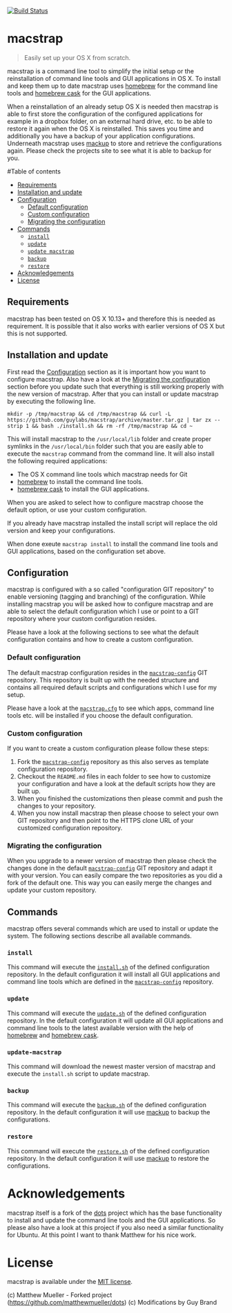 [![Build Status](https://travis-ci.org/guylabs/macstrap.svg?branch=master)](https://travis-ci.org/guylabs/macstrap)

# macstrap

> Easily set up your OS X from scratch.

macstrap is a command line tool to simplify the initial setup or the reinstallation of command line tools and GUI
applications in OS X. To install and keep them up to date macstrap uses [homebrew](http://brew.sh) for the command
line tools and [homebrew cask](http://caskroom.io) for the GUI applications.

When a reinstallation of an already setup OS X is needed then macstrap is able to first store the configuration of the
configured applications for example in a dropbox folder, on an external hard drive, etc. to be able to restore it
again when the OS X is reinstalled. This saves you time and additionally you have a backup of your application configurations.
Underneath macstrap uses [mackup](https://github.com/lra/mackup) to store and retrieve the configurations again. Please check the projects site to see what it is able to backup for you.

#Table of contents

- [Requirements](#requirements)
- [Installation and update](#installation-and-update)
- [Configuration](#configuration)
    - [Default configuration](#default-configuration)
    - [Custom configuration](#custom-configuration)
    - [Migrating the configuration](#migrating-the-configuration)
- [Commands](#commands)
    - [`install`](#install)
    - [`update`](#update)
    - [`update macstrap`](#update-macstrap)
    - [`backup`](#backup)
    - [`restore`](#restore)
- [Acknowledgements](#acknowledgements)
- [License](#license)

## Requirements

macstrap has been tested on OS X 10.13+ and therefore this is needed as requirement. It is possible that it
also works with earlier versions of OS X but this is not supported.

## Installation and update

First read the [Configuration](#configuration) section as it is important how you want to configure macstrap. Also have
a look at the [Migrating the configuration](#migrating-the-configuration) section before you update such that everything
is still working properly with the new version of macstrap. After that you can install or update macstrap by executing the following line.

```shell
mkdir -p /tmp/macstrap && cd /tmp/macstrap && curl -L https://github.com/guylabs/macstrap/archive/master.tar.gz | tar zx --strip 1 && bash ./install.sh && rm -rf /tmp/macstrap && cd ~
```

This will install macstrap to the `/usr/local/lib` folder and create proper symlinks in the `/usr/local/bin` folder such
that you are easily able to execute the `macstrap` command from the command line. It will also install the following required
applications:

* The OS X command line tools which macstrap needs for Git
* [homebrew](http://brew.sh) to install the command line tools.
* [homebrew cask](http://caskroom.io) to install the GUI applications.

When you are asked to select how to configure macstrap choose the default option, or use your custom configuration.

If you already have macstrap installed the install script will replace the old version and keep your configurations.

When done exeute `macstrap install` to install the command line tools and GUI applications, based on the configuration set above.

## Configuration

macstrap is configured with a so called "configuration GIT repository" to enable versioning (tagging and branching) of the configuration.
While installing macstrap you will be asked how to configure macstrap and are able to select the default configuration which I use or
point to a GIT repository where your custom configuration resides.

Please have a look at the following sections to see what the default configuration contains and how to create a custom configuration.

### Default configuration

The default macstrap configuration resides in the [`macstrap-config`](https://github.com/guylabs/macstrap-config) GIT repository.
This repository is built up with the needed structure and contains all required default scripts and configurations which I use for my setup.

Please have a look at the [`macstrap.cfg`](https://github.com/guylabs/macstrap-config/blob/master/macstrap.cfg) to see which apps,
command line tools etc. will be installed if you choose the default configuration.

### Custom configuration

If you want to create a custom configuration please follow these steps:

1. Fork the [`macstrap-config`](https://github.com/guylabs/macstrap-config) repository as this also serves as template configuration repository.
2. Checkout the `README.md` files in each folder to see how to customize your configuration and have a look at the default scripts how they are built up.
3. When you finished the customizations then please commit and push the changes to your repository.
4. When you now install macstrap then please choose to select your own GIT repository and then point to the HTTPS clone URL of your customized configuration repository.

### Migrating the configuration

When you upgrade to a newer version of macstrap then please check the changes done in the default [`macstrap-config`](https://github.com/guylabs/macstrap-config) GIT repository
and adapt it with your version. You can easily compare the two repositories as you did a fork of the default one. This way you can easily merge the changes and update
your custom repository.

## Commands

macstrap offers several commands which are used to install or update the system. The following sections describe all available commands.

### `install`

This command will execute the [`install.sh`](https://github.com/guylabs/macstrap-config/blob/master/commands/install.sh) of the defined configuration repository.
In the default configuration it will install all GUI applications and command line tools which are defined in the [`macstrap-config`](https://github.com/guylabs/macstrap-config) repository.

### `update`

This command will execute the [`update.sh`](https://github.com/guylabs/macstrap-config/blob/master/commands/update.sh) of the defined configuration repository.
In the default configuration it will update all GUI applications and command line tools to the latest available version with the help of [homebrew](http://brew.sh) and [homebrew cask](http://caskroom.io).

### `update-macstrap`

This command will download the newest master version of macstrap and execute the `install.sh` script to update macstrap.

### `backup`

This command will execute the [`backup.sh`](https://github.com/guylabs/macstrap-config/blob/master/commands/backup.sh) of the defined configuration repository.
In the default configuration it will use [mackup](https://github.com/lra/mackup) to backup the configurations.

### `restore`

This command will execute the [`restore.sh`](https://github.com/guylabs/macstrap-config/blob/master/commands/restore.sh) of the defined configuration repository.
In the default configuration it will use [mackup](https://github.com/lra/mackup) to restore the configurations.

# Acknowledgements

macstrap itself is a fork of the [dots](https://github.com/matthewmueller/dots) project which has the base functionality
to install and update the command line tools and the GUI applications. So please also have a look at this project if you
also need a similar functionality for Ubuntu. At this point I want to thank Matthew for his nice work.

# License

macstrap is available under the [MIT license](https://github.com/guylabs/macstrap/blob/master/LICENSE).

(c) Matthew Mueller - Forked project (https://github.com/matthewmueller/dots)
(c) Modifications by Guy Brand
